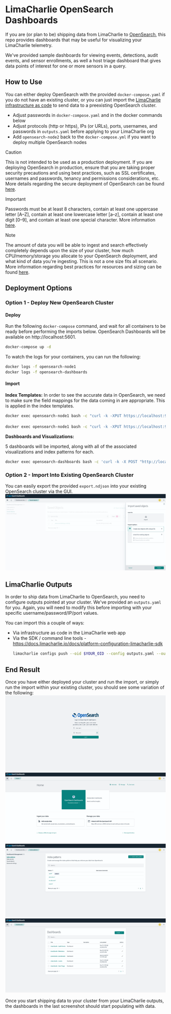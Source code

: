 # LimaCharlie OpenSearch Dashboards 

If you are (or plan to be) shipping data from LimaCharlie to [OpenSearch](https://opensearch.org), this repo provides dashboards that may be useful for visualizing your LimaCharlie telemetry. 

We've provided sample dashboards for viewing events, detections, audit events, and sensor enrollments, as well a host triage dashboard that gives data points of interest for one or more sensors in a query.

## How to Use

You can either deploy OpenSearch with the provided `docker-compose.yaml` if you do not have an existing cluster, or you can just import the [LimaCharlie infrastructure as code](https://docs.limacharlie.io/docs/extensions-lc-extensions-infrastructure#using-the-infrastructure-extension) to send data to a preexisting OpenSearch cluster. 

* Adjust passwords in `docker-compose.yaml` and in the docker commands below
* Adjust protocols (http or https), IPs (or URLs), ports, usernames, and passwords in `outputs.yaml` before applying to your LimaCharlie org
* Add `opensearch-node2` back to the `docker-compose.yml` if you want to deploy multiple OpenSearch nodes

> [!CAUTION]
> This is not intended to be used as a production deployment. If you are deploying OpenSearch in production, ensure that you are taking proper security precautions and using best practices, such as SSL certificates, usernames and passwords, tenancy and permissions considerations, etc. More details regarding the secure deployment of OpenSearch can be found [here](https://opensearch.org/docs/latest/security/configuration/index/).

> [!IMPORTANT]
> Passwords must be at least 8 characters, contain at least one uppercase letter [A–Z], contain at least one lowercase letter [a–z], contain at least one digit [0–9], and contain at least one special character. More information [here](https://opensearch.org/docs/latest/security/configuration/demo-configuration/#setting-up-a-custom-admin-password).

> [!NOTE]
> The amount of data you will be able to ingest and search effectively completely depends upon the size of your cluster, how much CPU/memory/storage you allocate to your OpenSearch deployment, and what kind of data you're ingesting. This is not a one size fits all scenario. More information regarding best practices for resources and sizing can be found [here](https://docs.aws.amazon.com/opensearch-service/latest/developerguide/bp.html).

## Deployment Options
### Option 1 - Deploy New OpenSearch Cluster 

#### Deploy 

Run the following `docker-compose` command, and wait for all containers to be ready before performing the imports below. OpenSearch Dashboards will be available on http://localhost:5601.

```bash
docker-compose up -d 
```
To watch the logs for your containers, you can run the following:
```bash
docker logs -f opensearch-node1
docker logs -f opensearch-dashboards
```

#### Import 

**Index Templates:** 
In order to see the accurate data in OpenSearch, we need to make sure the field mappings for the data coming in are appropriate. This is applied in the index templates. 


```bash
docker exec opensearch-node1 bash -c "curl -k -XPUT https://localhost:9200/_index_template/events -u admin:'password' -H 'Content-Type: application/json' -d '{\"index_patterns\": [\"events*\"], \"template\": {\"settings\": {\"index.mapping.total_fields.limit\": 10000, \"index.refresh_interval\": \"5s\", \"index.number_of_shards\": 1, \"index.number_of_replicas\": 0}, \"mappings\": {\"properties\": {\"routing\": {\"type\": \"object\", \"properties\": {\"event_time\": {\"type\": \"date\"}}}, \"event\": {\"type\": \"object\", \"properties\": {\"MODIFICATION_TIME\": {\"type\": \"date\"}, \"LAST_UPDATE\": {\"type\": \"text\"}, \"CREATION_TIME\": {\"type\": \"date\"}, \"ACCESS_TIME\": {\"type\": \"date\"}, \"THREADS\": {\"enabled\": false, \"type\": \"object\"}, \"RULE_NAME\": {\"type\": \"text\"}, \"TIMEDELTA\": {\"type\": \"unsigned_long\"}, \"EVENT\": {\"type\": \"object\", \"properties\": {\"System\": {\"type\": \"object\", \"properties\": {\"Correlation\": {\"enabled\": false, \"type\": \"object\"}, \"Security\": {\"enabled\": false, \"type\": \"object\"}}}, \"EventData\": {\"type\": \"object\", \"properties\": {\"Data\": {\"enabled\": false, \"type\": \"object\"}}}}}}}}}}, \"composed_of\": [], \"priority\": 10, \"_meta\": {\"flow\": \"simple\"}}'"

docker exec opensearch-node1 bash -c "curl -k -XPUT https://localhost:9200/_index_template/detections -u admin:'password' -H 'Content-Type: application/json' -d '{\"index_patterns\":[\"detections*\"],\"template\":{\"settings\":{\"index.mapping.total_fields.limit\":\"10000\",\"index.refresh_interval\":\"5s\",\"index.number_of_shards\":\"1\",\"index.number_of_replicas\":\"0\"},\"mappings\":{\"properties\":{\"routing\":{\"type\":\"object\",\"properties\":{\"event_time\":{\"type\":\"date\"}}},\"detect\":{\"type\":\"object\",\"properties\":{\"event\":{\"type\":\"object\",\"properties\":{\"EVENT\":{\"type\":\"object\",\"properties\":{\"System\":{\"type\":\"object\",\"properties\":{\"Correlation\":{\"enabled\":false,\"type\":\"object\"}}}}}}}}}}},\"aliases\":{}},\"composed_of\":[],\"priority\":\"10\",\"_meta\":{\"flow\":\"simple\"}}'"
```

**Dashboards and Visualizations:**

5 dashboards will be imported, along with all of the associated visualizations and index patterns for each.


```bash
docker exec opensearch-dashboards bash -c 'curl -k -X POST "http://localhost:5601/api/saved_objects/_import?overwrite=true" -u admin:"password" -H "osd-xsrf: true" --form file=@/opt/exports/export.ndjson'
```

### Option 2 - Import Into Existing OpenSearch Cluster
You can easily export the provided `export.ndjson` into your existing OpenSearch cluster via the GUI.
![manual import](./screenshots/import.png)


## LimaCharlie Outputs

In order to ship data from LimaCharlie to OpenSearch, you need to configure outputs pointed at your cluster. We've provided an `outputs.yaml` for you. Again, you will need to modify this before importing with your specific username/password/IP/port  values.

You can import this a couple of ways:

* Via infrastructure as code in the LimaCharlie web app
* Via the SDK / command line tools - https://docs.limacharlie.io/docs/platform-configuration-limacharlie-sdk
    ```bash
    limacharlie configs push --oid $YOUR_OID --config outputs.yaml --outputs --use-infra-extension
    ```

## End Result
Once you have either deployed your cluster and run the import, or simply run the import within your existing cluster, you should see some variation of the following:
![login](./screenshots/login.png)
![index](./screenshots/index.png)
![patterns](./screenshots/patterns.png)
![dashboards](./screenshots/dashboards.png)

Once you start shipping data to your cluster from your LimaCharlie outputs, the dashboards in the last screenshot should start populating with data.